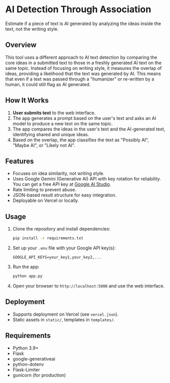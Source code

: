 # AI Detection Through Association

Estimate if a piece of text is AI generated by analyzing the ideas inside the text, not the writing style.

## Overview
This tool uses a different approach to AI text detection by comparing the core ideas in a submitted text to those in a freshly generated AI text on the same topic. Instead of focusing on writing style, it measures the overlap of ideas, providing a likelihood that the text was generated by AI. This means that even if a text was passed through a "humanizer" or re-written by a human, it could still flag as AI generated.

## How It Works
1. **User submits text** to the web interface.
2. The app generates a prompt based on the user's text and asks an AI model to produce a new text on the same topic.
3. The app compares the ideas in the user's text and the AI-generated text, identifying shared and unique ideas.
4. Based on the overlap, the app classifies the text as "Possibly AI", "Maybe AI", or "Likely not AI".

## Features
- Focuses on idea similarity, not writing style.
- Uses Google Gemini (Generative AI) API with key rotation for reliability. You can get a free API key at [Google AI Studio](aistudio.google.com).
- Rate limiting to prevent abuse.
- JSON-based result structure for easy integration.
- Deployable on Vercel or locally.

## Usage
1. Clone the repository and install dependencies:
   ```sh
   pip install -r requirements.txt
   ```
2. Set up your `.env` file with your Google API key(s):
   ```env
   GOOGLE_API_KEYS=your_key1,your_key2,...
   ```
3. Run the app:
   ```sh
   python app.py
   ```
4. Open your browser to `http://localhost:5000` and use the web interface.

## Deployment
- Supports deployment on Vercel (see `vercel.json`).
- Static assets in `static/`, templates in `templates/`.

## Requirements
- Python 3.9+
- Flask
- google-generativeai
- python-dotenv
- Flask-Limiter
- gunicorn (for production)